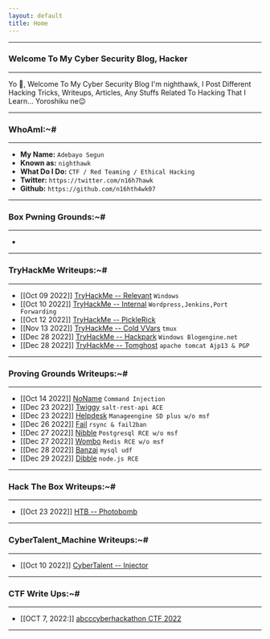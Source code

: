 ```yaml
---
layout: default
title: Home
---
```


* * *
### Welcome To My Cyber Security Blog,  Hacker
* * *

Yo 👋, Welcome To My Cyber Security Blog I'm nighthawk, I Post Different Hacking Tricks, Writeups, Articles, Any Stuffs Related To Hacking That I Learn... Yoroshiku ne😉

* * *
### WhoAmI:~#
* * *

- **My Name:**    `Adebayo Segun`
- **Known as:**   `nighthawk`
- **What Do I Do:**  `CTF / Red Teaming / Ethical Hacking`
- **Twitter:** `https://twitter.com/n16h7hawk`
- **Github:** `https://github.com/n16hth4wk07`

* * *
### **Box Pwning Grounds:~#**
* * *

-

* * *
### **TryHackMe Writeups:~#**
* * *

- [[Oct 09 2022]] [TryHackMe -- Relevant](https://n16hth4wk07.github.io/posts/THM/Relevant.html) `Windows`
- [[Oct 10 2022]] [TryHackMe -- Internal](https://n16hth4wk07.github.io/posts/THM/Internal.html) `Wordpress,Jenkins,Port Forwarding`
- [[Oct 12 2022]] [TryHackMe -- PickleRick](https://n16hth4wk07.github.io/posts/THM/PickleRick.html)
- [[Nov 13 2022]] [TryHackMe -- Cold VVars](https://n16hth4wk07.github.io/posts/THM/coldvvars.html) `tmux`
- [[Dec 28 2022]] [TryHackMe -- Hackpark](https://n16hth4wk07.github.io/posts/THM/HackPark.html) `Windows Blogengine.net`
- [[Dec 28 2022]] [TryHackMe -- Tomghost](https://n16hth4wk07.github.io/posts/THM/Tomghost.html) `apache tomcat Ajp13 & PGP`

* * *
### **Proving Grounds Writeups:~#**
* * *

- [[Oct 14 2022]] [NoName](https://n16hth4wk07.github.io/posts/PG/Noname.html) `Command Injection`
- [[Dec 23 2022]] [Twiggy](https://n16hth4wk07.github.io/posts/OSCP/Twiggy.html) `salt-rest-api ACE`
- [[Dec 23 2022]] [Helpdesk](https://n16hth4wk07.github.io/posts/OSCP/Helpdesk.html) `Manageengine SD plus w/o msf`
- [[Dec 26 2022]] [Fail](https://n16hth4wk07.github.io/posts/PG/Fail.html) `rsync & fail2ban`
- [[Dec 27 2022]] [Nibble](https://n16hth4wk07.github.io/posts/PG/Nibbles.html) `Postgresql RCE w/o msf`
- [[Dec 27 2022]] [Wombo](https://n16hth4wk07.github.io/posts/PG/Wombo.html) `Redis RCE w/o msf`
- [[Dec 28 2022]] [Banzai](https://n16hth4wk07.github.io/posts/PG/Banzai.html) `mysql udf`
- [[Dec 29 2022]] [Dibble](https://n16hth4wk07.github.io/posts/PG/Dibble.html) `node.js RCE`

* * *
### **Hack The Box Writeups:~#**
* * *

- [[Oct 23 2022]] [HTB -- Photobomb](https://n16hth4wk07.github.io/posts/HTB/Photobomb.html)

* * *
### **CyberTalent_Machine Writeups:~#**
* * *

- [[Oct 10 2022]] [CyberTalent -- Injector](https://n16hth4wk07.github.io/posts/CyberTalent/Injector.html)

* * *
### **CTF Write Ups:~#**
* * *

- [[OCT 7, 2022:]] [abcccyberhackathon CTF 2022](https://n16hth4wk07.github.io/posts/CTF/abcctf.html)

* * *
